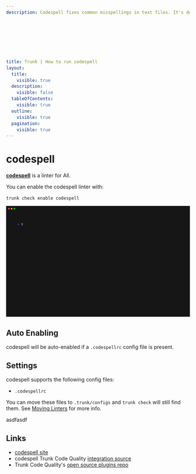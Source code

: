 ```yaml
---
description: Codespell fixes common misspellings in text files. It's designed primarily to check misspelled words in source code.







title: Trunk | How to run codespell
layout:
  title:
    visible: true
  description:
    visible: false
  tableOfContents:
    visible: true
  outline:
    visible: true
  pagination:
    visible: true
---
```


# codespell

[**codespell**](https://github.com/codespell-project/codespell#readme) is a linter for All.

You can enable the codespell linter with:

```shell
trunk check enable codespell
```
![codespell example output](/.gitbook/assets/codespell.gif)
## Auto Enabling

codespell will be auto-enabled if a `.codespellrc` config file is present.

## Settings

codespell supports the following config files:
* `.codespellrc`

You can move these files to `.trunk/configs` and `trunk check` will still find them. See [Moving Linters](../configure-linters.md#moving-linters) for more info.





asdfasdf



## Links

- [codespell site](https://github.com/codespell-project/codespell#readme)
- codespell Trunk Code Quality [integration source](https://github.com/trunk-io/plugins/tree/main/linters/codespell)
- Trunk Code Quality's [open source plugins repo](https://github.com/trunk-io/plugins/tree/main)
